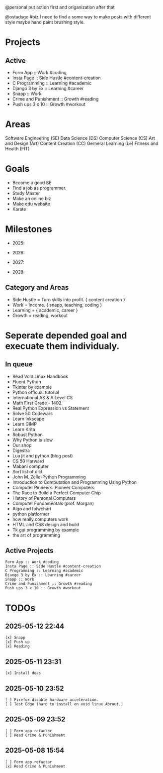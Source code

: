 @personal 
put action first and origanization after that

@ostadsgo #biz
I need to find a some way to make posts with different style maybe hand paint
brushing style.

# Projects
## Active
- Form App :: Work #coding
- Insta Page :: Side Hustle #content-creation
- C Programming :: Learning #academic
- Django 3 by Ex :: Learning #career
- Snapp :: Work
- Crime and Punishment :: Growth #reading
- Push ups 3 x 10 :: Growth #workout

# Areas 
Software Engineering (SE)
Data Science (DS)
Computer Science (CS)
Art and Design (Art)
Content Creation (CC)
Gerneral Learning (Le)
Fitness and Health (FIT)

# Goals
- Become a good SE 
- Find a job as programmer.
- Study Master
- Make an online biz 
- Make edu website
- Karate 


# Milestones
- 2025: 

- 2026: 
- 2027: 
- 2028: 

## Category and Areas
- Side Hustle = Turn skills into profit. { content creation }
- Work = Income. { snapp, teaching, coding }
- Learning = { academic, career }
- Growth = reading, workout


# Seperate depended goal and execuate them individualy.

## In queue
- Read Void Linux Handbook
- Fluent Python
- Tkinter by example
- Python officual tutorial
- International AS & A Level CS
- Math First Grade - 1402
- Real Python Expression vs Statement
- Solve 50 Codewars
- Learn Inkscape
- Learn GIMP
- Learn Krita
- Robust Python
- Why Python is slow
- Our shop
- Digestra
- Lua jit and python (blog post)
- CS 50 Harward
- Mabani computer
- Sort list of dict
- John M. Zelle-Python Programming
- Introduction to Computation and Programming Using Python
- Computer Pioneers: Pioneer Computers
- The Race to Build a Perfect Computer Chip
- History of Personal Computers
- Computer Fundamentals (prof. Morgan)
- Algo and folwchart
- python platformer
- how really computers work
- HTML and CSS design and build
- Tk gui programming by example
- the art of programming 

Active Projects
---------------
    Form App :: Work #coding
    Insta Page :: Side Hustle #content-creation
    C Programming :: Learning #academic
    Django 3 by Ex :: Learning #career
    Snapp :: Work
    Crime and Punishment :: Growth #reading
    Push ups 3 x 10 :: Growth #workout


TODOs
=====

2025-05-12 22:44
----------------
    [x] Snapp
    [x] Push up
    [x] Reading 


2025-05-11 23:31
----------------
    [x] Install doas

2025-05-10 23:52
----------------
    [ ] Firefox disable hardware acceleration.
    [ ] Test Edge (hard to install on void linux.Abrout.)

2025-05-09 23:52
----------------
    [ ] Form app refactor
    [ ] Read Crime & Punishment

2025-05-08 15:54
----------------
    [ ] Form app refactor
    [x] Read Crime & Punishment

